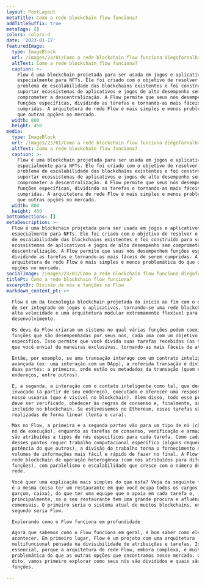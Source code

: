 ```yaml
---
layout: PostLayout
metaTitle: Como a rede blockchain flow funciona?
addTitleSuffix: true
metaTags: []
colors: colors-d
date: '2023-01-17'
featuredImage:
  type: ImageBlock
  url: /images/23/01/Como a rede blockchain flow funciona diegofornalha.png
  altText: Como a rede blockchain flow funciona?
  caption: >-
    Flow é uma blockchain projetada para ser usada em jogos e aplicativos,
    especialmente para NFTs. Ele foi criado com o objetivo de resolver o
    problema de escalabilidade das blockchains existentes e foi construído para
    suportar ecossistemas de aplicativos e jogos de alto desempenho sem
    comprometer a descentralização. A Flow permite que seus nós desempenhem
    funções específicas, dividindo as tarefas e tornando-as mais fáceis de serem
    cumpridas. A arquitetura de rede Flow é mais simples e menos problemática do
    que outras opções no mercado.
  width: 800
  height: 450
media:
  type: ImageBlock
  url: /images/23/01/Como a rede blockchain flow funciona diegofornalha.png
  altText: Como a rede blockchain flow funciona?
  caption: >-
    Flow é uma blockchain projetada para ser usada em jogos e aplicativos,
    especialmente para NFTs. Ele foi criado com o objetivo de resolver o
    problema de escalabilidade das blockchains existentes e foi construído para
    suportar ecossistemas de aplicativos e jogos de alto desempenho sem
    comprometer a descentralização. A Flow permite que seus nós desempenhem
    funções específicas, dividindo as tarefas e tornando-as mais fáceis de serem
    cumpridas. A arquitetura de rede Flow é mais simples e menos problemática do
    que outras opções no mercado.
  width: 800
  height: 450
bottomSections: []
metaDescription: >-
  Flow é uma blockchain projetada para ser usada em jogos e aplicativos,
  especialmente para NFTs. Ele foi criado com o objetivo de resolver o problema
  de escalabilidade das blockchains existentes e foi construído para suportar
  ecossistemas de aplicativos e jogos de alto desempenho sem comprometer a
  descentralização. A Flow permite que seus nós desempenhem funções específicas,
  dividindo as tarefas e tornando-as mais fáceis de serem cumpridas. A
  arquitetura de rede Flow é mais simples e menos problemática do que outras
  opções no mercado.
socialImage: /images/23/01/Como a rede blockchain flow funciona diegofornalha.png
titlePt: Como a rede blockchain flow funciona?
excerptBr: Divisão de nós e funções no Flow
markdown_content_pt: >+

  Flow é um da tecnologia blockchain projetada do início ao fim com o objetivo
  de ser integrado em jogos e aplicativos, tornando-se uma rede blockchain de
  alta velocidade e uma arquitetura modular extremamente flexível para o
  desenvolvimento.

  Os devs da Flow criaram um sistema no qual várias funções podem coexistir,
  funções que são desempenhadas por seus nós, cada uma com um objetivo muito
  específico. Isso permite que você divida suas tarefas recebidas (as transações
  que você envia) de maneiras exclusivas, tornando-as mais fáceis de atender.

  Então, por exemplo, se uma transação interage com um contrato inteligente
  avançada (ex: uma interação com um DApp), a referida transação é dividida em
  duas partes: a primeira, onde estão os metadados da transação (quem envia,
  endereços, entre outros).

  E, a segunda, a interação com o contato inteligente como tal, que deve ser
  invocado (a partir de seu endereço), executado e oferecer uma resposta ao
  nosso usuário (que é visível no blockchain). Além disso, todo esse processo
  deve ser verificado, obedecer às regras de consenso e, finalmente, ser
  incluído no blockchain. Se estivéssemos no Ethereum, essas tarefas são
  realizadas de forma linear (lenta e cara).

  Mas no Flow, a primeira e a segunda partes vão para um tipo de nó (chamado de
  nó de execução), enquanto as tarefas de consenso, verificação e armazenamento
  são atribuídas a tipos de nós específicos para cada tarefa. Como cada um
  desses pontos requer trabalho computacional específico (alguns requerem mais
  potência do que outros), a divisão do trabalho torna o fornecimento de grandes
  volumes de informações mais fácil e rápido de fazer no final. A Flow criou uma
  rede blockchain de operação heterogênea (com nós atribuídos para diferentes
  funções), com paralelismo e escalabilidade que cresce com o número de nós na
  rede.

  Você quer uma explicação mais simples do que esta? Veja da seguinte forma, não
  é a mesma coisa ter um restaurante em que você ocupa todos os cargos (de chef,
  garçom, caixa), do que ter uma equipe que o apoia em cada tarefa e,
  principalmente, se o seu restaurante tem uma grande procura e afluência de
  comensais. O primeiro seria o sistema atual de muitos blockchains, enquanto o
  segundo seria Flow.

  Explorando como o Flow funciona em profundidade

  Agora que sabemos como o Flow funciona em geral, é bom saber como ele o faz
  acontecer. Em primeiro lugar, Flow é um projeto com uma arquitetura
  multifuncional pensada na divisibilidade de atribuições e tarefas. Isso é
  essencial, porque a arquitetura de rede Flow, embora complexa, é muito menos
  problemática do que as outras opções que encontramos nesse mercado. Com isso
  dito, vamos primeiro explorar como seus nós são divididos e quais são suas
  funções.

---
```

